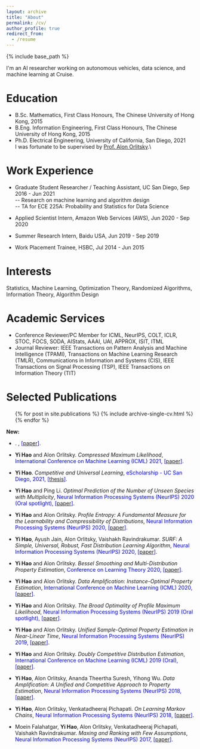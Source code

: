 ```yaml
---
layout: archive
title: "About"
permalink: /cv/
author_profile: true
redirect_from:
  - /resume
---
```


{% include base_path %}

I'm an AI researcher working on autonomous vehicles, data science, and machine learning at Cruise.

Education
======
* B.Sc. Mathematics, First Class Honours, The Chinese University of Hong Kong, 2015
* B.Eng. Information Engineering, First Class Honours, The Chinese University of Hong Kong, 2015
* Ph.D. Electrical Engineering, University of California, San Diego, 2021\
  I was fortunate to be supervised by <span style="color:blue">[Prof. Alon Orlitsky](https://en.wikipedia.org/wiki/Alon_Orlitsky)</span>.\

Work Experience
======
* Graduate Student Researcher / Teaching Assistant, UC San Diego, Sep 2016 - Jun 2021\
   -- Research on machine learning and algorithm design\
   -- TA for ECE 225A: Probability and Statistics for Data Science

* Applied Scientist Intern, Amazon Web Services (AWS), Jun 2020 - Sep 2020

* Summer Research Intern, Baidu USA, Jun 2019 - Sep 2019

* Work Placement Trainee, HSBC, Jul 2014 - Jun 2015

Interests
======
Statistics, Machine Learning, Optimization Theory, Randomized Algorithms, Information Theory, Algorithm Design

Academic Services
======
* Conference Reviewer/PC Member for ICML, NeurIPS, COLT, ICLR, STOC, FOCS, SODA, AIStats, AAAI, UAI, APPROX, ISIT, ITML
* Journal Reviewer: IEEE Transactions on Pattern Analysis and Machine Intelligence (TPAMI), Transactions on Machine Learning Research (TMLR), Communications in Information and Systems (CIS), IEEE Transactions on Signal Processing (TSP), IEEE Transactions on Information Theory (TIT)

Selected Publications
======
  <ul>{% for post in site.publications %}
    {% include archive-single-cv.html %}
  {% endfor %}</ul>

**New:**
* . <em></em>, <span style="color:blue">[[paper](http://proceedings.mlr.press/v139/hao21c.html)]</span>.

* **Yi Hao** and Alon Orlitsky. *Compressed Maximum Likelihood*, <span style="color:blue">International Conference on Machine Learning (ICML) 2021, [[paper](http://proceedings.mlr.press/v139/hao21c.html)]</span>.
* **Yi Hao**. *Competitive and Universal Learning*, <span style="color:blue">eScholarship - UC San Diego, 2021, [[thesis](https://escholarship.org/uc/item/9g35g4df)]</span>.
* **Yi Hao** and Ping Li. *Optimal Prediction of the Number of Unseen Species with Multiplicity*, <span style="color:blue">Neural Information Processing Systems (NeurIPS) 2020 (Oral spotlight), [[paper](https://proceedings.neurips.cc/paper/2020/hash/618790ae971abb5610b16c826fb72d01-Abstract.html)]</span>.
* **Yi Hao** and Alon Orlitsky. *Profile Entropy: A Fundamental Measure for the Learnability and Compressibility of Distributions*, <span style="color:blue">Neural Information Processing Systems (NeurIPS) 2020, [[paper](https://proceedings.neurips.cc/paper/2020/file/4dbf29d90d5780cab50897fb955e4373-Paper.pdf)]</span>.
* **Yi Hao**, Ayush Jain, Alon Orlitsky, Vaishakh Ravindrakumar. *SURF: A Simple, Universal, Robust, Fast Distribution Learning Algorithm*, <span style="color:blue">Neural Information Processing Systems (NeurIPS) 2020, [[paper](https://proceedings.neurips.cc/paper_files/paper/2020/file/7ac52e3f2729d1b3f6d2b7e8f6467226-Paper.pdf)]</span>.
* **Yi Hao** and Alon Orlitsky. *Bessel Smoothing and Multi-Distribution Property Estimation*, <span style="color:blue">Conference on Learning Theory 2020, [[paper](http://proceedings.mlr.press/v125/hao20a/hao20a.pdf)]</span>.
* **Yi Hao** and Alon Orlitsky. *Data Amplification: Instance-Optimal Property Estimation*, <span style="color:blue">International Conference on Machine Learning (ICML) 2020, [[paper](https://dl.acm.org/doi/abs/10.5555/3524938.3525317)]</span>.
* **Yi Hao** and Alon Orlitsky. *The Broad Optimality of Profile Maximum Likelihood*, <span style="color:blue">Neural Information Processing Systems (NeurIPS) 2019 (Oral spotlight), [[paper](https://papers.nips.cc/paper_files/paper/2019/hash/f9fd5ec4c141a95257aa99ef1b590672-Abstract.html)]</span>.
* **Yi Hao** and Alon Orlitsky. *Unified Sample-Optimal Property Estimation in Near-Linear Time*, <span style="color:blue">Neural Information Processing Systems (NeurIPS) 2019, [[paper](https://proceedings.neurips.cc/paper_files/paper/2019/hash/800b03685c22049f049801f6841861a2-Abstract.html)]</span>.
* **Yi Hao** and Alon Orlitsky. *Doubly Competitive Distribution Estimation*, <span style="color:blue">International Conference on Machine Learning (ICML) 2019 (Oral), [[paper](http://proceedings.mlr.press/v97/hao19a.html)]</span>.
* **Yi Hao**, Alon Orlitsky, Ananda Theertha Suresh, Yihong Wu. *Data Amplification: A Unified and Competitive Approach to Property Estimation*, <span style="color:blue">Neural Information Processing Systems (NeurIPS) 2018, [[paper](https://papers.nips.cc/paper_files/paper/2018/hash/a753a43564c29148df3150afb4475440-Abstract.html)]</span>.
* **Yi Hao**, Alon Orlitsky, Venkatadheeraj Pichapati. *On Learning Markov Chains*, <span style="color:blue">Neural Information Processing Systems (NeurIPS) 2018, [[paper](https://proceedings.neurips.cc/paper_files/paper/2018/hash/d34ab169b70c9dcd35e62896010cd9ff-Abstract.html)]</span>.
* Moein Falahatgar, **Yi Hao**, Alon Orlitsky, Venkatadheeraj Pichapati, Vaishakh Ravindrakumar. *Maxing and Ranking with Few Assumptions*, <span style="color:blue">Neural Information Processing Systems (NeurIPS) 2017, [[paper](https://papers.nips.cc/paper_files/paper/2017/hash/db98dc0dbafde48e8f74c0de001d35e4-Abstract.html)]</span>.


